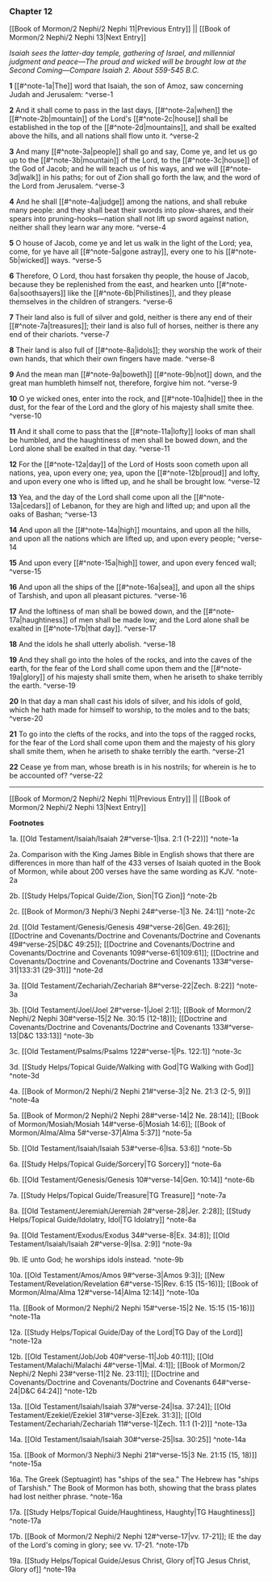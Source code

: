 ### Chapter 12

[[Book of Mormon/2 Nephi/2 Nephi 11|Previous Entry]]  ||  [[Book of Mormon/2 Nephi/2 Nephi 13|Next Entry]]

*Isaiah sees the latter-day temple, gathering of Israel, and millennial judgment and peace—The proud and wicked will be brought low at the Second Coming—Compare Isaiah 2. About 559-545 B.C.*

**1**  [[#^note-1a|The]] word that Isaiah, the son of Amoz, saw concerning Judah and Jerusalem: ^verse-1

**2**  And it shall come to pass in the last days, [[#^note-2a|when]] the [[#^note-2b|mountain]] of the Lord's [[#^note-2c|house]] shall be established in the top of the [[#^note-2d|mountains]], and shall be exalted above the hills, and all nations shall flow unto it. ^verse-2

**3**  And many [[#^note-3a|people]] shall go and say, Come ye, and let us go up to the [[#^note-3b|mountain]] of the Lord, to the [[#^note-3c|house]] of the God of Jacob; and he will teach us of his ways, and we will [[#^note-3d|walk]] in his paths; for out of Zion shall go forth the law, and the word of the Lord from Jerusalem. ^verse-3

**4**  And he shall [[#^note-4a|judge]] among the nations, and shall rebuke many people: and they shall beat their swords into plow-shares, and their spears into pruning-hooks—nation shall not lift up sword against nation, neither shall they learn war any more. ^verse-4

**5**  O house of Jacob, come ye and let us walk in the light of the Lord; yea, come, for ye have all [[#^note-5a|gone astray]], every one to his [[#^note-5b|wicked]] ways. ^verse-5

**6**  Therefore, O Lord, thou hast forsaken thy people, the house of Jacob, because they be replenished from the east, and hearken unto [[#^note-6a|soothsayers]] like the [[#^note-6b|Philistines]], and they please themselves in the children of strangers. ^verse-6

**7**  Their land also is full of silver and gold, neither is there any end of their [[#^note-7a|treasures]]; their land is also full of horses, neither is there any end of their chariots. ^verse-7

**8**  Their land is also full of [[#^note-8a|idols]]; they worship the work of their own hands, that which their own fingers have made. ^verse-8

**9**  And the mean man [[#^note-9a|boweth]] [[#^note-9b|not]] down, and the great man humbleth himself not, therefore, forgive him not. ^verse-9

**10**  O ye wicked ones, enter into the rock, and [[#^note-10a|hide]] thee in the dust, for the fear of the Lord and the glory of his majesty shall smite thee. ^verse-10

**11**  And it shall come to pass that the [[#^note-11a|lofty]] looks of man shall be humbled, and the haughtiness of men shall be bowed down, and the Lord alone shall be exalted in that day. ^verse-11

**12**  For the [[#^note-12a|day]] of the Lord of Hosts soon cometh upon all nations, yea, upon every one; yea, upon the [[#^note-12b|proud]] and lofty, and upon every one who is lifted up, and he shall be brought low. ^verse-12

**13**  Yea, and the day of the Lord shall come upon all the [[#^note-13a|cedars]] of Lebanon, for they are high and lifted up; and upon all the oaks of Bashan; ^verse-13

**14**  And upon all the [[#^note-14a|high]] mountains, and upon all the hills, and upon all the nations which are lifted up, and upon every people; ^verse-14

**15**  And upon every [[#^note-15a|high]] tower, and upon every fenced wall; ^verse-15

**16**  And upon all the ships of the [[#^note-16a|sea]], and upon all the ships of Tarshish, and upon all pleasant pictures. ^verse-16

**17**  And the loftiness of man shall be bowed down, and the [[#^note-17a|haughtiness]] of men shall be made low; and the Lord alone shall be exalted in [[#^note-17b|that day]]. ^verse-17

**18**  And the idols he shall utterly abolish. ^verse-18

**19**  And they shall go into the holes of the rocks, and into the caves of the earth, for the fear of the Lord shall come upon them and the [[#^note-19a|glory]] of his majesty shall smite them, when he ariseth to shake terribly the earth. ^verse-19

**20**  In that day a man shall cast his idols of silver, and his idols of gold, which he hath made for himself to worship, to the moles and to the bats; ^verse-20

**21**  To go into the clefts of the rocks, and into the tops of the ragged rocks, for the fear of the Lord shall come upon them and the majesty of his glory shall smite them, when he ariseth to shake terribly the earth. ^verse-21

**22**  Cease ye from man, whose breath is in his nostrils; for wherein is he to be accounted of? ^verse-22


---
[[Book of Mormon/2 Nephi/2 Nephi 11|Previous Entry]]  ||  [[Book of Mormon/2 Nephi/2 Nephi 13|Next Entry]]


**Footnotes**


1a. [[Old Testament/Isaiah/Isaiah 2#^verse-1|Isa. 2:1 (1-22)]] ^note-1a

2a. Comparison with the King James Bible in English shows that there are differences in more than half of the 433 verses of Isaiah quoted in the Book of Mormon, while about 200 verses have the same wording as KJV. ^note-2a

2b. [[Study Helps/Topical Guide/Zion, Sion|TG Zion]] ^note-2b

2c. [[Book of Mormon/3 Nephi/3 Nephi 24#^verse-1|3 Ne. 24:1]] ^note-2c

2d. [[Old Testament/Genesis/Genesis 49#^verse-26|Gen. 49:26]]; [[Doctrine and Covenants/Doctrine and Covenants/Doctrine and Covenants 49#^verse-25|D&C 49:25]]; [[Doctrine and Covenants/Doctrine and Covenants/Doctrine and Covenants 109#^verse-61|109:61]]; [[Doctrine and Covenants/Doctrine and Covenants/Doctrine and Covenants 133#^verse-31|133:31 (29-31)]] ^note-2d

3a. [[Old Testament/Zechariah/Zechariah 8#^verse-22|Zech. 8:22]] ^note-3a

3b. [[Old Testament/Joel/Joel 2#^verse-1|Joel 2:1]]; [[Book of Mormon/2 Nephi/2 Nephi 30#^verse-15|2 Ne. 30:15 (12-18)]]; [[Doctrine and Covenants/Doctrine and Covenants/Doctrine and Covenants 133#^verse-13|D&C 133:13]] ^note-3b

3c. [[Old Testament/Psalms/Psalms 122#^verse-1|Ps. 122:1]] ^note-3c

3d. [[Study Helps/Topical Guide/Walking with God|TG Walking with God]] ^note-3d

4a. [[Book of Mormon/2 Nephi/2 Nephi 21#^verse-3|2 Ne. 21:3 (2-5, 9)]] ^note-4a

5a. [[Book of Mormon/2 Nephi/2 Nephi 28#^verse-14|2 Ne. 28:14]]; [[Book of Mormon/Mosiah/Mosiah 14#^verse-6|Mosiah 14:6]]; [[Book of Mormon/Alma/Alma 5#^verse-37|Alma 5:37]] ^note-5a

5b. [[Old Testament/Isaiah/Isaiah 53#^verse-6|Isa. 53:6]] ^note-5b

6a. [[Study Helps/Topical Guide/Sorcery|TG Sorcery]] ^note-6a

6b. [[Old Testament/Genesis/Genesis 10#^verse-14|Gen. 10:14]] ^note-6b

7a. [[Study Helps/Topical Guide/Treasure|TG Treasure]] ^note-7a

8a. [[Old Testament/Jeremiah/Jeremiah 2#^verse-28|Jer. 2:28]]; [[Study Helps/Topical Guide/Idolatry, Idol|TG Idolatry]] ^note-8a

9a. [[Old Testament/Exodus/Exodus 34#^verse-8|Ex. 34:8]]; [[Old Testament/Isaiah/Isaiah 2#^verse-9|Isa. 2:9]] ^note-9a

9b. IE unto God; he worships idols instead. ^note-9b

10a. [[Old Testament/Amos/Amos 9#^verse-3|Amos 9:3]]; [[New Testament/Revelation/Revelation 6#^verse-15|Rev. 6:15 (15-16)]]; [[Book of Mormon/Alma/Alma 12#^verse-14|Alma 12:14]] ^note-10a

11a. [[Book of Mormon/2 Nephi/2 Nephi 15#^verse-15|2 Ne. 15:15 (15-16)]] ^note-11a

12a. [[Study Helps/Topical Guide/Day of the Lord|TG Day of the Lord]] ^note-12a

12b. [[Old Testament/Job/Job 40#^verse-11|Job 40:11]]; [[Old Testament/Malachi/Malachi 4#^verse-1|Mal. 4:1]]; [[Book of Mormon/2 Nephi/2 Nephi 23#^verse-11|2 Ne. 23:11]]; [[Doctrine and Covenants/Doctrine and Covenants/Doctrine and Covenants 64#^verse-24|D&C 64:24]] ^note-12b

13a. [[Old Testament/Isaiah/Isaiah 37#^verse-24|Isa. 37:24]]; [[Old Testament/Ezekiel/Ezekiel 31#^verse-3|Ezek. 31:3]]; [[Old Testament/Zechariah/Zechariah 11#^verse-1|Zech. 11:1 (1-2)]] ^note-13a

14a. [[Old Testament/Isaiah/Isaiah 30#^verse-25|Isa. 30:25]] ^note-14a

15a. [[Book of Mormon/3 Nephi/3 Nephi 21#^verse-15|3 Ne. 21:15 (15, 18)]] ^note-15a

16a. The Greek (Septuagint) has "ships of the sea." The Hebrew has "ships of Tarshish." The Book of Mormon has both, showing that the brass plates had lost neither phrase. ^note-16a

17a. [[Study Helps/Topical Guide/Haughtiness, Haughty|TG Haughtiness]] ^note-17a

17b. [[Book of Mormon/2 Nephi/2 Nephi 12#^verse-17|vv. 17-21]]; IE the day of the Lord's coming in glory; see vv. 17-21. ^note-17b

19a. [[Study Helps/Topical Guide/Jesus Christ, Glory of|TG Jesus Christ, Glory of]] ^note-19a